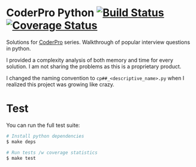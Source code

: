 # CoderPro Python [![Build Status](https://www.travis-ci.com/sugarraysam/coderpro-py.svg?branch=master)](https://www.travis-ci.com/sugarraysam/coderpro-py) [![Coverage Status](https://coveralls.io/repos/github/sugarraysam/coderpro-py/badge.svg?branch=master)](https://coveralls.io/github/sugarraysam/coderpro-py?branch=master)

Solutions for [CoderPro](https://www.techseries.dev/products/coderpro) series. Walkthrough of popular interview questions in python.

I provided a complexity analysis of both memory and time for every solution. I am not sharing the problems as this is a proprietary product.

I changed the naming convention to `cp##_<descriptive_name>.py` when I realized this project was growing like crazy.

# Test

You can run the full test suite:

```bash
# Install python dependencies
$ make deps

# Run tests /w coverage statistics
$ make test
```
